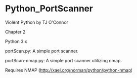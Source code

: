 Python_PortScanner
==================
Violent Python by TJ O'Connor

Chapter 2

Python 3.x

portScan.py: A simple port scanner.

portScan-nmap.py: A simple port scanner utilizing nmap.

  Requires NMAP (http://xael.org/norman/python/python-nmap)
